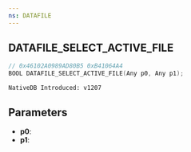 ```yaml
---
ns: DATAFILE
---
```

## DATAFILE_SELECT_ACTIVE_FILE

```c
// 0x46102A0989AD80B5 0xB41064A4
BOOL DATAFILE_SELECT_ACTIVE_FILE(Any p0, Any p1);
```

```
NativeDB Introduced: v1207
```

## Parameters
* **p0**:
* **p1**:
